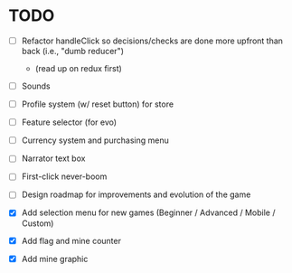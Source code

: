 # TODO

- [ ] Refactor handleClick so decisions/checks are done more upfront than back (i.e., "dumb reducer")
    - (read up on redux first)
- [ ] Sounds
- [ ] Profile system (w/ reset button) for store
- [ ] Feature selector (for evo)
- [ ] Currency system and purchasing menu
- [ ] Narrator text box
- [ ] First-click never-boom
- [ ] Design roadmap for improvements and evolution of the game

- [X] Add selection menu for new games (Beginner / Advanced / Mobile / Custom)
- [X] Add flag and mine counter
- [X] Add mine graphic
